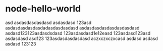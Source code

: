 # node-hello-world
asd
asdasdasdasdasd
asdasdasd
123asd
asdasdasdasdasdadasdasdasdasd
asdasdasdasdasdasdasdasd
asdasd123123asdasdsdasd
123asdasdasd1e12easd
123asdasd123asd
asdasdasd
asd123
123asdasdasdasdasd
aczxczxczxcasd
asdasd
asdasd
asdasd
123123